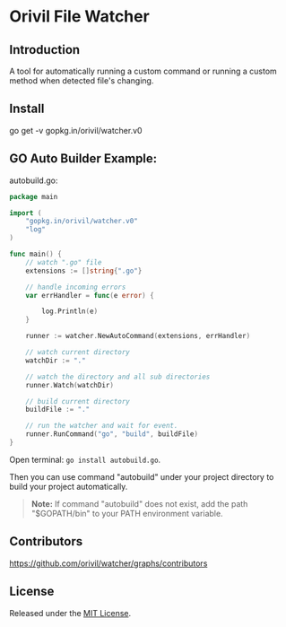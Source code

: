 # Orivil File Watcher

## Introduction

A tool for automatically running a custom command or running a custom method when detected file's changing.

## Install

go get -v gopkg.in/orivil/watcher.v0


## GO Auto Builder Example:

autobuild.go:

```GO
package main

import (
	"gopkg.in/orivil/watcher.v0"
	"log"
)

func main() {
	// watch ".go" file
	extensions := []string{".go"}

	// handle incoming errors
	var errHandler = func(e error) {

    	log.Println(e)
    }

	runner := watcher.NewAutoCommand(extensions, errHandler)

    // watch current directory
    watchDir := "."

	// watch the directory and all sub directories
	runner.Watch(watchDir)

    // build current directory
    buildFile := "."

    // run the watcher and wait for event.
	runner.RunCommand("go", "build", buildFile)
}
```

Open terminal: `go install autobuild.go`.

Then you can use command "autobuild" under your project directory to build your project automatically.

> **Note:** If command "autobuild" does not exist, add the path "$GOPATH/bin" to your PATH environment variable.


## Contributors

https://github.com/orivil/watcher/graphs/contributors

## License

Released under the [MIT License](https://github.com/orivil/watcher/blob/master/LICENSE).